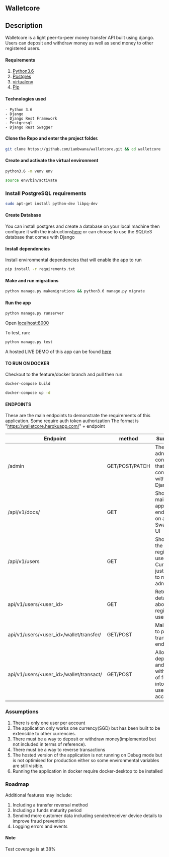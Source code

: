 ## Walletcore


## Description
Walletcore is a light peer-to-peer money transfer API built using django. Users can deposit and withdraw money as well as send money to other registered users.

#### Requirements
1. [Python3.6](https://www.python.org/downloads/)
2. [Postgres](https://www.postgresql.org/download/)
3. [virtualenv](https://virtualenv.pypa.io/en/stable/installation/)
4. [Pip](https://pip.pypa.io/en/stable/installing/)

#### Technologies used
    - Python 3.6
    - Django
    - Django Rest Framework
    - Postgresql
    - Django Rest Swagger

#### Clone the Repo and enter the project folder.
```bash
git clone https://github.com/ianbwana/walletcore.git && cd walletcore
```
#### Create and activate the virtual environment
```bash
python3.6 -m venv env
```

```bash
source env/bin/activate
```
### Install PostgreSQL requirements
```bash
sudo apt-get install python-dev libpq-dev
```
#### Create Database
You can install postgres and create a database on your local machine then configure it with the instructions[here](https://www.digitalocean.com/community/tutorials/how-to-use-postgresql-with-your-django-application-on-ubuntu-14-04) or can choose to use the 
SQLite3 database that comes with Django

#### Install dependencies
Install environmental dependencies that will enable the app to run
```bash
pip install -r requirements.txt
```

#### Make and run migrations
```bash
python manage.py makemigrations && python3.6 manage.py migrate
```

#### Run the app
```bash
python manage.py runserver
```
Open [localhost:8000](http://127.0.0.1:8000/)

To test, run:
```bash
python manage.py test
```

A hosted LIVE DEMO of this app can be found [here](https://walletcore.herokuapp.com/)

#### TO RUN ON DOCKER
Checkout to the feature/docker branch and pull then run:

```bash
docker-compose build

docker-compose up -d
```

#### ENDPOINTS
These are the main endpoints to demonstrate the requirements of this application. Some require auth token authorization
The format is "https://walletcore.herokuapp.com/" + endpoint

| Endpoint  | method |Summary|             
| ------------- | ------------- |------------|
| /admin  | GET/POST/PATCH  |      The main adnin console that comes with Django      |
| /api/v1/docs/  | GET          |  Show the main application endpoints on a Swagger UI
| /api/v1/users  | GET  | Show all the registered users. Currently just limited to main admin            |
| api/v1/users/<user_id>  | GET  | Returns details about a registered user            |
| api/v1/users/<user_id>/wallet/transfer/  | GET/POST  | Main peer to peer transfer endpoint           |
| api/v1/users/<user_id>/wallet/transact/  | GET/POST  | Allows for deposit and withdrawal of funds into a user's account           |


### Assumptions
1. There is only one user per account
2. The application only works one currency(SGD) but has been built to be extensible to other currencies.
3. There must be a way to deposit or withdraw money(implemented but not included in terms of reference).
4. There must be a way to reverse transactions
5. The hosted version of the application is not running on Debug mode but is not optimised for production either so some environmental variables are still visible.
6. Running the application in docker require docker-desktop to be installed

### Roadmap
Additional features may include:

1. Including a transfer reversal method
2. Including a funds maturity period
3. Sendind more customer data including sender/receiver device details to improve fraud prevention
4. Logging errors and events

#### Note
Test coverage is at 38%
